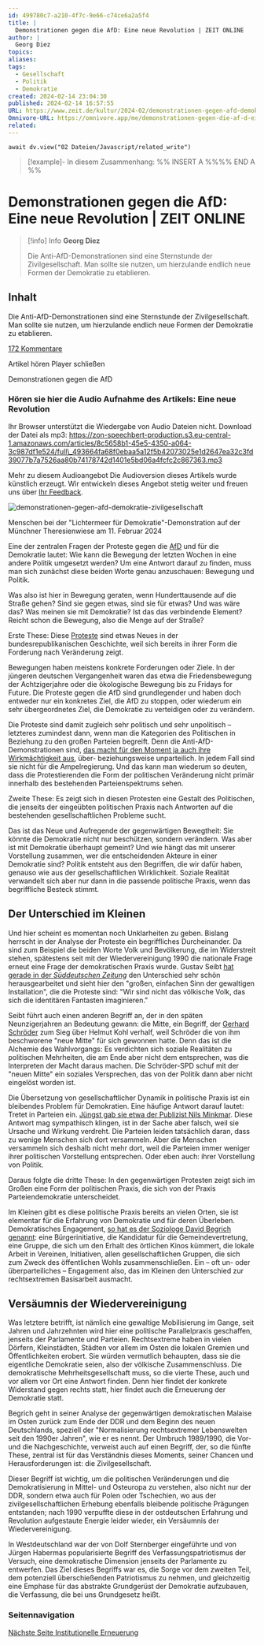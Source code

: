 ```yaml
---
id: 499780c7-a210-4f7c-9e66-c74ce6a2a5f4
title: |
  Demonstrationen gegen die AfD: Eine neue Revolution | ZEIT ONLINE
author: |
  Georg Diez
topics: 
aliases: 
tags:
  - Gesellschaft
  - Politik
  - Demokratie
created: 2024-02-14 23:04:30
published: 2024-02-14 16:57:55
URL: https://www.zeit.de/kultur/2024-02/demonstrationen-gegen-afd-demokratie-zivilgesellschaft-effekte
Omnivore-URL: https://omnivore.app/me/demonstrationen-gegen-die-af-d-eine-neue-revolution-zeit-online-18da9a6645e
related: 
---
```


```dataviewjs
await dv.view("02 Dateien/Javascript/related_write")
```
> [!example]- In diesem Zusammenhang:
> %% INSERT A %%%% END A %%

# Demonstrationen gegen die AfD: Eine neue Revolution | ZEIT ONLINE

> [!info] Info
> **Georg Diez**
> 
> Die Anti-AfD-Demonstrationen sind eine Sternstunde der Zivilgesellschaft. Man sollte sie nutzen, um hierzulande endlich neue Formen der Demokratie zu etablieren.


## Inhalt

 Die Anti-AfD-Demonstrationen sind eine Sternstunde der Zivilgesellschaft. Man sollte sie nutzen, um hierzulande endlich neue Formen der Demokratie zu etablieren.

[172 Kommentare](#comments "Kommentare anzeigen") 

Artikel hören Player schließen 

Demonstrationen gegen die AfD

### Hören sie hier die Audio Aufnahme des Artikels: Eine neue Revolution

 Ihr Browser unterstützt die Wiedergabe von Audio Dateien nicht. Download der Datei als mp3: https://zon-speechbert-production.s3.eu-central-1.amazonaws.com/articles/8c5658b1-45e5-4350-a064-3c987df1e524/full\_493664fa68f0ebaa5a12f5b42073025e1d2647ea32c3fd39077b7a7526aa80b74178742d1401e5bd06a4fcfc2c867363.mp3

 Mehr zu diesem Audioangebot Die Audioversion dieses Artikels wurde künstlich erzeugt. Wir entwickeln dieses Angebot stetig weiter und freuen uns über [Ihr Feedback](mailto:audiofeedback@zeit.de?subject=Feedback%20TTS). 

![demonstrationen-gegen-afd-demokratie-zivilgesellschaft](https://proxy-prod.omnivore-image-cache.app/0x0,spDx9ior6_qoJWAOWswwQetqi9k8FC6RvZSkOddXI1OU/https://img.zeit.de/kultur/2024-02/demonstrationen-gegen-afd-demokratie-zivilgesellschaft/wide__980x551) 

Menschen bei der "Lichtermeer für Demokratie"-Demonstration auf der Münchner Theresienwiese am 11\. Februar 2024 

Eine der zentralen Fragen der Proteste gegen die [AfD](https://www.zeit.de/thema/alternative-fuer-deutschland) und für die Demokratie lautet: Wie kann die Bewegung der letzten Wochen in eine andere Politik umgesetzt werden? Um eine Antwort darauf zu finden, muss man sich zunächst diese beiden Worte genau anzuschauen: Bewegung und Politik.

Was also ist hier in Bewegung geraten, wenn Hunderttausende auf die Straße gehen? Sind sie gegen etwas, sind sie für etwas? Und was wäre das? Was meinen sie mit Demokratie? Ist das das verbindende Element? Reicht schon die Bewegung, also die Menge auf der Straße? 

Erste These: Diese [Proteste](https://www.zeit.de/thema/demonstration) sind etwas Neues in der bundesrepublikanischen Geschichte, weil sich bereits in ihrer Form die Forderung nach Veränderung zeigt.

Bewegungen haben meistens konkrete Forderungen oder Ziele. In der jüngeren deutschen Vergangenheit waren das etwa die Friedensbewegung der Achtzigerjahre oder die ökologische Bewegung bis zu Fridays for Future. Die Proteste gegen die AfD sind grundlegender und haben doch entweder nur ein konkretes Ziel, die AfD zu stoppen, oder wiederum ein sehr übergeordnetes Ziel, die Demokratie zu verteidigen oder zu verändern.

Die Proteste sind damit zugleich sehr politisch und sehr unpolitisch – letzteres zumindest dann, wenn man die Kategorien des Politischen in Beziehung zu den großen Parteien begreift. Denn die Anti-AfD-Demonstrationen sind, [das macht für den Moment ja auch ihre Wirkmächtigkeit aus](https://www.zeit.de/kultur/2024-01/demonstrationen-gegen-afd-erfolg-rechtsextremismus), über- beziehungsweise unparteilich. In jedem Fall sind sie nicht für die Ampelregierung. Und das kann man wiederum so deuten, dass die Protestierenden die Form der politischen Veränderung nicht primär innerhalb des bestehenden Parteienspektrums sehen. 

Zweite These: Es zeigt sich in diesen Protesten eine Gestalt des Politischen, die jenseits der eingeübten politischen Praxis nach Antworten auf die bestehenden gesellschaftlichen Probleme sucht. 

Das ist das Neue und Aufregende der gegenwärtigen Bewegtheit: Sie könnte die Demokratie nicht nur beschützen, sondern verändern. Was aber ist mit Demokratie überhaupt gemeint? Und wie hängt das mit unserer Vorstellung zusammen, wer die entscheidenden Akteure in einer Demokratie sind? Politik entsteht aus den Begriffen, die wir dafür haben, genauso wie aus der gesellschaftlichen Wirklichkeit. Soziale Realität verwandelt sich aber nur dann in die passende politische Praxis, wenn das begriffliche Besteck stimmt.

## Der Unterschied im Kleinen

Und hier scheint es momentan noch Unklarheiten zu geben. Bislang herrscht in der Analyse der Proteste ein begriffliches Durcheinander. Da sind zum Beispiel die beiden Worte Volk und Bevölkerung, die im Widerstreit stehen, spätestens seit mit der Wiedervereinigung 1990 die nationale Frage erneut eine Frage der demokratischen Praxis wurde. Gustav Seibt [hat gerade in der _Süddeutschen Zeitung_](https://www.sueddeutsche.de/kultur/afd-demonstrationen-staedte-volk-bevoelkerung-1.6336618) den Unterschied sehr schön herausgearbeitet und sieht hier den "großen, einfachen Sinn der gewaltigen Installation", die die Proteste sind: "Wir sind nicht das völkische Volk, das sich die identitären Fantasten imaginieren."

Seibt führt auch einen anderen Begriff an, der in den späten Neunzigerjahren an Bedeutung gewann: die Mitte, ein Begriff, der [Gerhard Schröder](https://www.zeit.de/thema/gerhard-schroeder) zum Sieg über Helmut Kohl verhalf, weil Schröder die von ihm beschworene "neue Mitte" für sich gewonnen hatte. Denn das ist die Alchemie des Wahlvorgangs: Es verdichten sich soziale Realitäten zu politischen Mehrheiten, die am Ende aber nicht dem entsprechen, was die Interpreten der Macht daraus machen. Die Schröder-SPD schuf mit der "neuen Mitte" ein soziales Versprechen, das von der Politik dann aber nicht eingelöst worden ist.  

Die Übersetzung von gesellschaftlicher Dynamik in politische Praxis ist ein bleibendes Problem für Demokratien. Eine häufige Antwort darauf lautet: Tretet in Parteien ein. [Jüngst gab sie etwa der Publizist Nils Minkmar](https://www.sueddeutsche.de/projekte/artikel/gesellschaft/rechtsextremismus-parteien-demokratie-e113533/). Diese Antwort mag sympathisch klingen, ist in der Sache aber falsch, weil sie Ursache und Wirkung verdreht. Die Parteien leiden tatsächlich daran, dass zu wenige Menschen sich dort versammeln. Aber die Menschen versammeln sich deshalb nicht mehr dort, weil die Parteien immer weniger ihrer politischen Vorstellung entsprechen. Oder eben auch: ihrer Vorstellung von Politik.

Daraus folgte die dritte These: In den gegenwärtigen Protesten zeigt sich im Großen eine Form der politischen Praxis, die sich von der Praxis Parteiendemokratie unterscheidet. 

Im Kleinen gibt es diese politische Praxis bereits an vielen Orten, sie ist elementar für die Erfahrung von Demokratie und für deren Überleben. Demokratisches Engagement, [so hat es der Soziologe David Begrich genannt](https://www.sueddeutsche.de/kultur/demonstrationen-rechtsextremismus-ostdeutschland-folgen-1.6344843): eine Bürgerinitiative, die Kandidatur für die Gemeindevertretung, eine Gruppe, die sich um den Erhalt des örtlichen Kinos kümmert, die lokale Arbeit in Vereinen, Initiativen, allen gesellschaftlichen Gruppen, die sich zum Zweck des öffentlichen Wohls zusammenschließen. Ein – oft un- oder überparteiliches – Engagement also, das im Kleinen den Unterschied zur rechtsextremen Basisarbeit ausmacht.   

## Versäumnis der Wiedervereinigung

Was letztere betrifft, ist nämlich eine gewaltige Mobilisierung im Gange, seit Jahren und Jahrzehnten wird hier eine politische Parallelpraxis geschaffen, jenseits der Parlamente und Parteien. Rechtsextreme haben in vielen Dörfern, Kleinstädten, Städten vor allem im Osten die lokalen Gremien und Öffentlichkeiten erobert. Sie würden vermutlich behaupten, dass sie die eigentliche Demokratie seien, also der völkische Zusammenschluss. Die demokratische Mehrheitsgesellschaft muss, so die vierte These, auch und vor allem vor Ort eine Antwort finden. Denn hier findet der konkrete Widerstand gegen rechts statt, hier findet auch die Erneuerung der Demokratie statt. 

Begrich geht in seiner Analyse der gegenwärtigen demokratischen Malaise im Osten zurück zum Ende der DDR und dem Beginn des neuen Deutschlands, speziell der "Normalisierung rechtsextremer Lebenswelten seit den 1990er Jahren", wie er es nennt. Der Umbruch 1989/1990, die Vor- und die Nachgeschichte, verweist auch auf einen Begriff, der, so die fünfte These, zentral ist für das Verständnis dieses Moments, seiner Chancen und Herausforderungen ist: die Zivilgesellschaft.

Dieser Begriff ist wichtig, um die politischen Veränderungen und die Demokratisierung in Mittel- und Osteuropa zu verstehen, also nicht nur der DDR, sondern etwa auch für Polen oder Tschechien, wo aus der zivilgesellschaftlichen Erhebung ebenfalls bleibende politische Prägungen entstanden; nach 1990 verpuffte diese in der ostdeutschen Erfahrung und Revolution aufgestaute Energie leider wieder, ein Versäumnis der Wiedervereinigung. 

In Westdeutschland war der von Dolf Sternberger eingeführte und von Jürgen Habermas popularisierte Begriff des Verfassungspatriotismus der Versuch, eine demokratische Dimension jenseits der Parlamente zu entwerfen. Das Ziel dieses Begriffs war es, die Sorge vor dem zweiten Teil, dem potenziell überschießenden Patriotismus zu nehmen, und gleichzeitig eine Emphase für das abstrakte Grundgerüst der Demokratie aufzubauen, die Verfassung, die bei uns Grundgesetz heißt.

### Seitennavigation

[ Nächste Seite Institutionelle Erneuerung ](https://www.zeit.de/kultur/2024-02/demonstrationen-gegen-afd-demokratie-zivilgesellschaft-effekte/seite-2) 